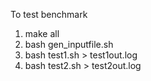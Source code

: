 To test benchmark

1. make all
2. bash gen_inputfile.sh
3. bash test1.sh > test1out.log
4. bash test2.sh > test2out.log